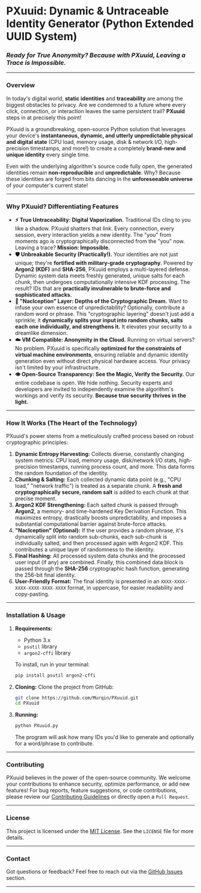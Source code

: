 # PXuuid: Dynamic & Untraceable Identity Generator (Python Extended UUID System)

### *Ready for True Anonymity? Because with PXuuid, Leaving a Trace is Impossible.*

-----

### Overview

In today's digital world, **static identities** and **traceability** are among the biggest obstacles to privacy. Are we condemned to a future where every click, connection, or interaction leaves the same persistent trail? **PXuuid** steps in at precisely this point\!

PXuuid is a groundbreaking, open-source Python solution that leverages your device's **instantaneous, dynamic, and utterly unpredictable physical and digital state** (CPU load, memory usage, disk & network I/O, high-precision timestamps, and more\!) to create a completely **brand-new and unique identity** every single time.

Even with the underlying algorithm's source code fully open, the generated identities remain **non-reproducible** and **unpredictable**. Why? Because these identities are forged from bits dancing in the **unforeseeable universe** of your computer's current state\!

-----

### Why PXuuid? Differentiating Features

  * **⚡️ True Untraceability: Digital Vaporization.**
    Traditional IDs cling to you like a shadow. PXuuid shatters that link. Every connection, every session, every interaction yields a new identity. The "you" from moments ago is cryptographically disconnected from the "you" now. Leaving a trace? **Mission: Impossible.**
  * **🛡️ Unbreakable Security (Practically\!).**
    Your identities are not just unique; they're **fortified with military-grade cryptography**. Powered by **Argon2 (KDF)** and **SHA-256**, PXuuid employs a multi-layered defense. Dynamic system data meets freshly generated, unique salts for each chunk, then undergoes computationally intensive KDF processing. The result? IDs that are **practically invulnerable to brute-force and sophisticated attacks.**
  * **🌌 "Naclception" Layer: Depths of the Cryptographic Dream.**
    Want to infuse your own essence of unpredictability? Optionally, contribute a random word or phrase. This "cryptographic layering" doesn't just add a sprinkle; it **dynamically splits your input into random chunks, salts each one individually, and strengthens it.** It elevates your security to a dreamlike dimension.
  * **☁️ VM Compatible: Anonymity in the Cloud.**
    Running on virtual servers? No problem. PXuuid is specifically **optimized for the constraints of virtual machine environments**, ensuring reliable and dynamic identity generation even without direct physical hardware access. Your privacy isn't limited by your infrastructure.
  * **👁️ Open-Source Transparency: See the Magic, Verify the Security.**
    Our entire codebase is open. We hide nothing. Security experts and developers are invited to independently examine the algorithm's workings and verify its security. **Because true security thrives in the light.**

-----

### How It Works (The Heart of the Technology)

PXuuid's power stems from a meticulously crafted process based on robust cryptographic principles:

1.  **Dynamic Entropy Harvesting:** Collects diverse, constantly changing system metrics: CPU load, memory usage, disk/network I/O stats, high-precision timestamps, running process count, and more. This data forms the random foundation of the identity.
2.  **Chunking & Salting:** Each collected dynamic data point (e.g., "CPU load," "network traffic") is treated as a separate chunk. A **fresh and cryptographically secure, random salt** is added to each chunk at that precise moment.
3.  **Argon2 KDF Strengthening:** Each salted chunk is passed through **Argon2**, a memory- and time-hardened Key Derivation Function. This maximizes entropy, drastically boosts unpredictability, and imposes a substantial computational barrier against brute-force attacks.
4.  **"Naclception" (Optional):** If the user provides a random phrase, it's dynamically split into random sub-chunks, each sub-chunk is individually salted, and then processed again with Argon2 KDF. This contributes a unique layer of randomness to the identity.
5.  **Final Hashing:** All processed system data chunks and the processed user input (if any) are combined. Finally, this combined data block is passed through the **SHA-256** cryptographic hash function, generating the 256-bit final identity.
6.  **User-Friendly Format:** The final identity is presented in an `XXXX-XXXX-XXXX-XXXX-XXXX-XXXX` format, in uppercase, for easier readability and copy-pasting.

-----

### Installation & Usage

1.  **Requirements:**

      * Python 3.x
      * `psutil` library
      * `argon2-cffi` library

    To install, run in your terminal:

    ```bash
    pip install psutil argon2-cffi
    ```

2.  **Cloning:**
    Clone the project from GitHub:

    ```bash
    git clone https://github.com/Murqin/PXuuid.git
    cd PXuuid
    ```

3.  **Running:**

    ```bash
    python PXuuid.py
    ```

    The program will ask how many IDs you'd like to generate and optionally for a word/phrase to contribute.

-----

### Contributing

PXuuid believes in the power of the open-source community. We welcome your contributions to enhance security, optimize performance, or add new features\! For bug reports, feature suggestions, or code contributions, please review our [Contributing Guidelines](https://github.com/Murqin/PXuuid/blob/main/CONTRIBUTING.md) or directly open a `Pull Request`.

-----

### License

This project is licensed under the [MIT License](https://github.com/Murqin/PXuuid/blob/main/LICENSE). See the `LICENSE` file for more details.

-----

### Contact

Got questions or feedback? Feel free to reach out via the [GitHub Issues](https://github.com/Murqin/PXuuid/issues) section.

-----
